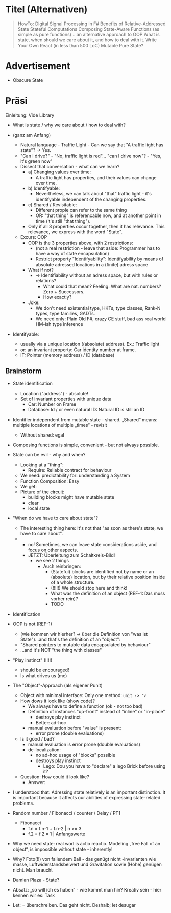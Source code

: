 
Titel (Alternativen)
===

> HowTo: Digital Signal Processing in F#
> Benefits of Relative-Addressed State
> Stateful Computations
> Composing State-Aware Functions (as simple as pure functions)
> ...an alternative approach to OOP
> What is state, when should we care about it, and how to deal with it.
> Write Your Own React (in less than 500 LoC)
> Mutable Pure State?

Advertisement
===

* Obscure State


Präsi
===

Einleitung:
  Vide Library
  

* What is state / why we care about / how to deal with?
* (ganz am Anfang)
  * Natural language - Traffic Light - Can we say that "A traffic light has state"? -> Yes.
  * "Can I drive?" - "No, traffic light is red"... "can I drive now"? - "Yes, it's green now"
  * Dissect that conversation - what can we learn?
    * a) Changing values over time:
      *  A traffic light has properties, and their values can change over time.
    * b) Identifyable:
      * Nevertheless, we can talk about "that" traffic light - it's identifyable independent of the changing properties.
    * c) Shared / Revisitable:
      * Different prople can refer to the same thing
      * OR: "that thing" is referencable now, and at another point in time (it's still "that thing").
    * Only if all 3 properties occur together, then it has relevance. This relevance, we express with the word "State".
  * Excurs: OOP
    * OOP is the 3 properties above, with 2 restrictions:
      * (not a real restriction - leave that aside: Programmer has to have a way of state encapsulation)
      * Restrict property "Identifyability": Identifyability by means of absolute adressed locations in a (finite) adress space
    * What if not?
      * -> Identifiability without an adress space, but with rules or relations?
        * What could that mean? Feeling: What are nat. numbers? Zero + Successors.
        * How exactly?
    * Joke: 
      * We don't need existential type, HKTs, type classes, Rank-N types, type families, GADTs.
      * We need only: Plain Old F#, crazy CE stuff, bad ass real world HM-ish type inference

* Identifyable:
  * usually via a unique location ((absolute) address). Ex.: Traffic light
  * or: an invariant property: Car identity number at frame.
  * IT: Pointer (memory address) / ID (database)

## Brainstorm

* State identification
  * Location ("address") - absolute!
  * Set of invariant properties with unique data
    * Car: Number on Frame
    * Database: Id / or even natural ID: Natural ID is still an ID
* Identifier independent from mutable state - shared. „Shared“ means: multiple locations of multiple „times“ - revisit
  * Without shared: egal
* Composing functions is simple, convenient - but not always possible.
* State can be evil - why and when?
  * Looking at a "thing":
    * Require: Reliable contract for behaviour
  * We need: predictability for: understanding a System
  * Function Composition: Easy
  * We get:
  * Picture of the circuit:
    * building blocks might have mutable state
    * clear 
    * local state
* "When do we have to care about state"?
  * The interesting thing here: It's not that "as soon as there's state, we have to care about".
  * - no! Sometimes, we can leave state considerations aside, and focus on other aspects.
    * JETZT: Überleitung zum Schaltkreis-Bild!
      * we see 2 things
        * Auch reinbringen:
          * (Stateful) blocks are identified not by name or an (absolute) location, but by their relative position inside of a whole structure.
          * (!!!!!) We should stop here and think!
          * What was the definition of an object (REF-1: Das muss vorher rein)?
          * TODO
* Identification
* OOP is not (REF-1)
  * (wie kommen wir hierher? -> über die Definition von "was ist State")...and that's the definition of an "object":
  * "Shared pointers to mutable data encapsulated by behaviour"
  * ...and it's NOT "the thing with classes"

* "Play instinct" (!!!!)
  *  should be encouraged!
  * Is what drives us (me)

* The "Object"-Approach (als eigener Punlt)
  * Object with minimal interface: Only one method: `unit -> 'v`
  * How dows it look like (show code)?
    * We always have to define a function (ok - not too bad)
    * Definition of instances "up-front" instead of "inline" or "in-place"
      * destroys play instinct
      * Better: ad-hoc
    * manual evaluation before "value" is present:
      * error prone (double evaluations)
  * Is it good / bad?
    * manual evaluation is error prone (double evaluations)
    * de-localization: 
      * no ad-hoc usage of "blocks" possible
      * destroys play instinct
        * Lego: Dou you have to "declare" a lego Brick before using it?
  * Question: How could it look like?
    * Answer: 
* I understood that: Adressing state relatively is an important distinction. It is important because it affects our abilities of expressing state-related problems.

* Random number / Fibonacci / counter / Delay / PT1
  * Fibonacci
    * f.n = f.n-1 + f.n-2    | n >= 3
    * f.2 = f.2 = 1          | Anfangswerte
*  Why we need state: real worl is actio reactio. Modeling „free Fall of an object“, is impossible without state - inherently!
* Why? Foto(!!) von fallendem Ball - das genügt nicht -invarianten wie masse, Luftwiderstandsbeiwert und Gravitation sowie (Höhe) genügen nicht. Man braucht
* Damian Plaza - State?
* Absatz: „so will ich es haben“ - wie kommt man hin? Kreativ sein - hier kennen wir es: Task<T>
* Let: = überschreiben. Das geht nicht. Deshalb; let desugar 